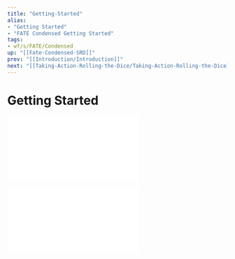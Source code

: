 ```yaml
---
title: "Getting-Started"
alias:
- "Getting Started"
- "FATE Condensed Getting Started"
tags:
- wf/s/FATE/Condensed
up: "[[Fate-Condensed-SRD]]"
prev: "[[Introduction/Introduction]]"
next: "[[Taking-Action-Rolling-the-Dice/Taking-Action-Rolling-the-Dice]]"
---
```

# Getting Started

![Define-Your-Setting](Define-Your-Setting/Define-Your-Setting.md)

![Create-Your-Characters](Create-Your-Characters/Create-Your-Characters.md)
